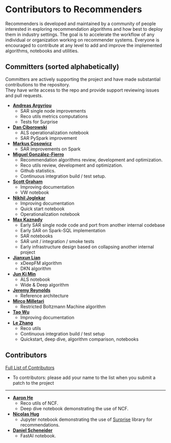 Contributors to Recommenders 
============================
Recommenders is developed and maintained by a community of people interested in exploring recommendation algorithms and how best to deploy them in industry settings. The goal is to accelerate the workflow of any individual or organization working on recommender systems. Everyone is encouraged to contribute at any level to add and improve the implemented algorithms, notebooks and utilities. 

Committers (sorted alphabetically)
----------------------------------
Committers are actively supporting the project and have made substantial contributions to the repository.<br>
They have write access to the repo and provide support reviewing issues and pull requests.

* **[Andreas Argyriou](https://github.com/anargyri)**
    * SAR single node improvements
    * Reco utils metrics computations
    * Tests for Surprise
* **[Dan Ciborowski](https://github.com/dciborow)**
    * ALS operationalization notebook
    * SAR PySpark improvement
* **[Markus Cosowicz](https://github.com/eisber)**
    * SAR improvements on Spark
* **[Miguel González-Fierro](https://github.com/miguelfierro)**
    * Recommendation algorithms review, development and optimization.
    * Reco utils review, development and optimization.
    * Github statistics.
    * Continuous integration build / test setup.
* **[Scott Graham](https://github.com/gramhagen)**
    * Improving documentation
    * VW notebook
* **[Nikhil Joglekar](https://github.com/nikhilrj)**
    * Improving documentation
    * Quick start notebook
    * Operationalization notebook
* **[Max Kaznady](https://github.com/maxkazmsft)**
    * Early SAR single node code and port from another internal codebase
    * Early SAR on Spark-SQL implementation
    * SAR notebooks
    * SAR unit / integration / smoke tests
    * Early infrastructure design based on collapsing another internal project
* **[Jianxun Lian](https://github.com/Leavingseason)**
    * xDeepFM algorithm
    * DKN algorithm
* **[Jun Ki Min](https://github.com/loomlike)**
    * ALS notebook
    * Wide & Deep algorithm
* **[Jeremy Reynolds](https://github.com/jreynolds01)**
    * Reference architecture
* **[Mirco Milletarì](https://github.com/WessZumino)**
    * Restricted Boltzmann Machine algorithm
* **[Tao Wu](https://github.com/wutao)**
    * Improving documentation
* **[Le Zhang](https://github.com/yueguoguo)**
    * Reco utils
    * Continuous integration build / test setup
    * Quickstart, deep dive, algorithm comparison, notebooks

Contributors
------------
[Full List of Contributors](https://github.com/Microsoft/Recommenders/graphs/contributors)
- To contributors: please add your name to the list when you submit a patch to the project
---

* **[Aaron He](https://github.com/AaronHeee)**
    * Reco utils of NCF.
    * Deep dive notebook demonstrating the use of NCF.
* **[Nicolas Hug](https://github.com/NicolasHug)**
    * Jupyter notebook demonstrating the use of [Surprise](https://github.com/NicolasHug/Surprise) library for recommendations.
* **[Daniel Scheneider](https://github.com/danielsc)**
   * FastAI notebook.
